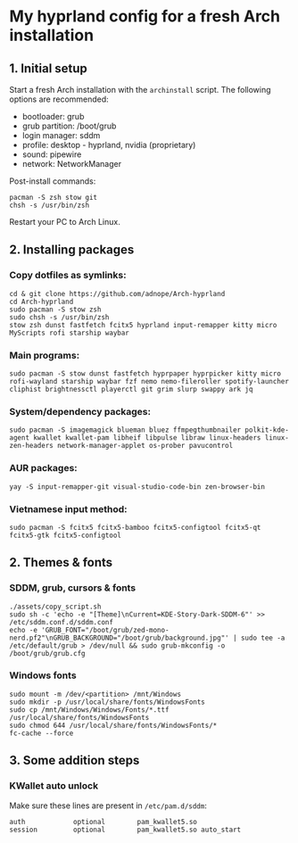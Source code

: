 # My hyprland config for a fresh Arch installation

## 1. Initial setup

Start a fresh Arch installation with the `archinstall` script. The following options are recommended:
- bootloader: grub
- grub partition: /boot/grub
- login manager: sddm
- profile: desktop - hyprland, nvidia (proprietary)
- sound: pipewire
- network: NetworkManager

Post-install commands:
```
pacman -S zsh stow git
chsh -s /usr/bin/zsh
```

Restart your PC to Arch Linux.

## 2. Installing packages

### Copy dotfiles as symlinks:

```
cd & git clone https://github.com/adnope/Arch-hyprland
cd Arch-hyprland
sudo pacman -S stow zsh
sudo chsh -s /usr/bin/zsh
stow zsh dunst fastfetch fcitx5 hyprland input-remapper kitty micro MyScripts rofi starship waybar
```

### Main programs:

```
sudo pacman -S stow dunst fastfetch hyprpaper hyprpicker kitty micro rofi-wayland starship waybar fzf nemo nemo-fileroller spotify-launcher cliphist brightnessctl playerctl git grim slurp swappy ark jq
```

### System/dependency packages:

```
sudo pacman -S imagemagick blueman bluez ffmpegthumbnailer polkit-kde-agent kwallet kwallet-pam libheif libpulse libraw linux-headers linux-zen-headers network-manager-applet os-prober pavucontrol
```

### AUR packages:

```
yay -S input-remapper-git visual-studio-code-bin zen-browser-bin
```

### Vietnamese input method:

```
sudo pacman -S fcitx5 fcitx5-bamboo fcitx5-configtool fcitx5-qt fcitx5-gtk fcitx5-configtool
```

## 2. Themes & fonts

### SDDM, grub, cursors & fonts

```
./assets/copy_script.sh
sudo sh -c 'echo -e "[Theme]\nCurrent=KDE-Story-Dark-SDDM-6"' >> /etc/sddm.conf.d/sddm.conf
echo -e 'GRUB_FONT="/boot/grub/zed-mono-nerd.pf2"\nGRUB_BACKGROUND="/boot/grub/background.jpg"' | sudo tee -a /etc/default/grub > /dev/null && sudo grub-mkconfig -o /boot/grub/grub.cfg
```

### Windows fonts

```
sudo mount -m /dev/<partition> /mnt/Windows
sudo mkdir -p /usr/local/share/fonts/WindowsFonts
sudo cp /mnt/Windows/Windows/Fonts/*.ttf /usr/local/share/fonts/WindowsFonts
sudo chmod 644 /usr/local/share/fonts/WindowsFonts/*
fc-cache --force
```

## 3. Some addition steps

### KWallet auto unlock

Make sure these lines are present in `/etc/pam.d/sddm`:
```
auth            optional        pam_kwallet5.so
session         optional        pam_kwallet5.so auto_start
```
